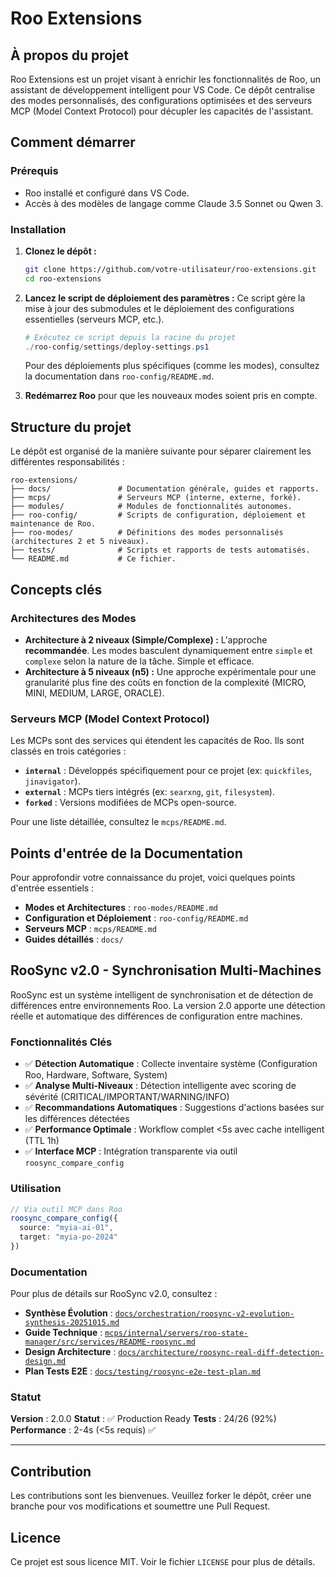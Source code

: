 # Roo Extensions

## À propos du projet

Roo Extensions est un projet visant à enrichir les fonctionnalités de Roo, un assistant de développement intelligent pour VS Code. Ce dépôt centralise des modes personnalisés, des configurations optimisées et des serveurs MCP (Model Context Protocol) pour décupler les capacités de l'assistant.

## Comment démarrer

### Prérequis

- Roo installé et configuré dans VS Code.
- Accès à des modèles de langage comme Claude 3.5 Sonnet ou Qwen 3.

### Installation

1.  **Clonez le dépôt :**
    ```bash
    git clone https://github.com/votre-utilisateur/roo-extensions.git
    cd roo-extensions
    ```

2.  **Lancez le script de déploiement des paramètres :**
    Ce script gère la mise à jour des submodules et le déploiement des configurations essentielles (serveurs MCP, etc.).
    ```powershell
    # Exécutez ce script depuis la racine du projet
    ./roo-config/settings/deploy-settings.ps1
    ```
    Pour des déploiements plus spécifiques (comme les modes), consultez la documentation dans `roo-config/README.md`.

3.  **Redémarrez Roo** pour que les nouveaux modes soient pris en compte.

## Structure du projet

Le dépôt est organisé de la manière suivante pour séparer clairement les différentes responsabilités :
```
roo-extensions/
├── docs/               # Documentation générale, guides et rapports.
├── mcps/               # Serveurs MCP (interne, externe, forké).
├── modules/            # Modules de fonctionnalités autonomes.
├── roo-config/         # Scripts de configuration, déploiement et maintenance de Roo.
├── roo-modes/          # Définitions des modes personnalisés (architectures 2 et 5 niveaux).
├── tests/              # Scripts et rapports de tests automatisés.
└── README.md           # Ce fichier.
```

## Concepts clés

### Architectures des Modes

-   **Architecture à 2 niveaux (Simple/Complexe) :** L'approche **recommandée**. Les modes basculent dynamiquement entre `simple` et `complexe` selon la nature de la tâche. Simple et efficace.
-   **Architecture à 5 niveaux (n5) :** Une approche expérimentale pour une granularité plus fine des coûts en fonction de la complexité (MICRO, MINI, MEDIUM, LARGE, ORACLE).

### Serveurs MCP (Model Context Protocol)

Les MCPs sont des services qui étendent les capacités de Roo. Ils sont classés en trois catégories :
-   **`internal`** : Développés spécifiquement pour ce projet (ex: `quickfiles`, `jinavigator`).
-   **`external`** : MCPs tiers intégrés (ex: `searxng`, `git`, `filesystem`).
-   **`forked`** : Versions modifiées de MCPs open-source.

Pour une liste détaillée, consultez le `mcps/README.md`.

## Points d'entrée de la Documentation

Pour approfondir votre connaissance du projet, voici quelques points d'entrée essentiels :
-   **Modes et Architectures** : `roo-modes/README.md`
-   **Configuration et Déploiement** : `roo-config/README.md`
-   **Serveurs MCP** : `mcps/README.md`
-   **Guides détaillés** : `docs/`

## RooSync v2.0 - Synchronisation Multi-Machines

RooSync est un système intelligent de synchronisation et de détection de différences entre environnements Roo. La version 2.0 apporte une détection réelle et automatique des différences de configuration entre machines.

### Fonctionnalités Clés

- ✅ **Détection Automatique** : Collecte inventaire système (Configuration Roo, Hardware, Software, System)
- ✅ **Analyse Multi-Niveaux** : Détection intelligente avec scoring de sévérité (CRITICAL/IMPORTANT/WARNING/INFO)
- ✅ **Recommandations Automatiques** : Suggestions d'actions basées sur les différences détectées
- ✅ **Performance Optimale** : Workflow complet <5s avec cache intelligent (TTL 1h)
- ✅ **Interface MCP** : Intégration transparente via outil `roosync_compare_config`

### Utilisation

```typescript
// Via outil MCP dans Roo
roosync_compare_config({
  source: "myia-ai-01",
  target: "myia-po-2024"
})
```

### Documentation

Pour plus de détails sur RooSync v2.0, consultez :
- **Synthèse Évolution** : [`docs/orchestration/roosync-v2-evolution-synthesis-20251015.md`](docs/orchestration/roosync-v2-evolution-synthesis-20251015.md)
- **Guide Technique** : [`mcps/internal/servers/roo-state-manager/src/services/README-roosync.md`](mcps/internal/servers/roo-state-manager/src/services/README-roosync.md)
- **Design Architecture** : [`docs/architecture/roosync-real-diff-detection-design.md`](docs/architecture/roosync-real-diff-detection-design.md)
- **Plan Tests E2E** : [`docs/testing/roosync-e2e-test-plan.md`](docs/testing/roosync-e2e-test-plan.md)

### Statut

**Version** : 2.0.0
**Statut** : ✅ Production Ready
**Tests** : 24/26 (92%)
**Performance** : 2-4s (<5s requis) ✅

---

## Contribution

Les contributions sont les bienvenues. Veuillez forker le dépôt, créer une branche pour vos modifications et soumettre une Pull Request.

## Licence

Ce projet est sous licence MIT. Voir le fichier `LICENSE` pour plus de détails.